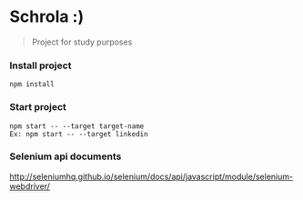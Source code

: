 # Schrola :)


> Project for study purposes

### Install project

    npm install

### Start project

    npm start -- --target target-name 
    Ex: npm start -- --target linkedin

### Selenium api documents
http://seleniumhq.github.io/selenium/docs/api/javascript/module/selenium-webdriver/
